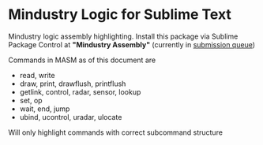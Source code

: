 # Mindustry Logic for Sublime Text
Mindustry logic assembly highlighting.
Install this package via Sublime Package Control at **"Mindustry Assembly"** (currently in [submission queue](https://github.com/wbond/package_control_channel/pull/8399))

Commands in MASM as of this document are
* read, write
* draw, print, drawflush, printflush
* getlink, control, radar, sensor, lookup
* set, op
* wait, end, jump
* ubind, ucontrol, uradar, ulocate

Will only highlight commands with correct subcommand structure
